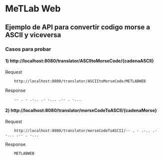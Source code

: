 # MeTLab Web

## Ejemplo de API para convertir codigo morse a ASCII y viceversa

### Casos para probar

#### 1) http://localhost:8080/translator/ASCIItoMorseCode/{cadenaASCII}
Request
        
        http://localhost:8080/translator/ASCIItoMorseCode/METLABWEB

Response

        -- . - .-.. .- -... .-- . -...

#### 2) http://localhost:8080/translator/morseCodeToASCII/{cadenaMorse}

Request

        http://localhost:8080/translator/morseCodeToASCII/-- . - .-.. .- -... .-- . -...

Response
    
        METLABWEB